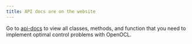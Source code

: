 ```yaml
---
title: API docs are on the website
---
```


Go to [api-docs](../api-docs.md) to view all classes, methods, and function that you need to implement optimal control problems with OpenOCL.


